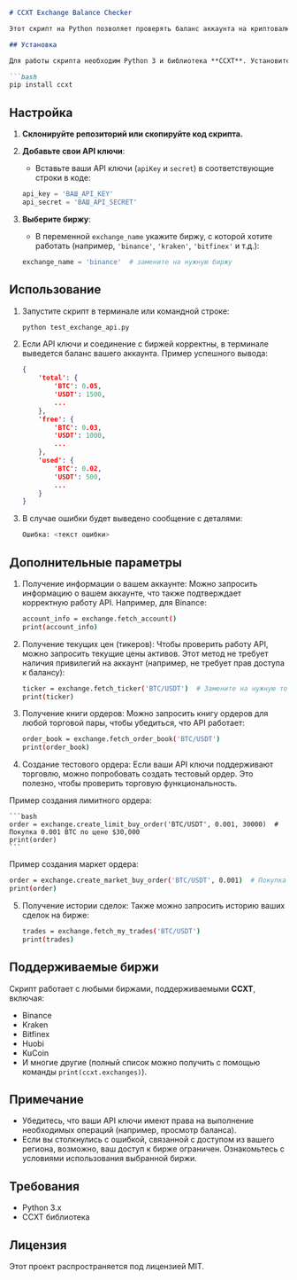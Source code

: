 ```markdown
# CCXT Exchange Balance Checker

Этот скрипт на Python позволяет проверять баланс аккаунта на криптовалютных биржах с использованием библиотеки **CCXT**.

## Установка

Для работы скрипта необходим Python 3 и библиотека **CCXT**. Установите её с помощью `pip`:

```bash
pip install ccxt
```

## Настройка

1. **Склонируйте репозиторий или скопируйте код скрипта.**
2. **Добавьте свои API ключи**:
   - Вставьте ваши API ключи (`apiKey` и `secret`) в соответствующие строки в коде:
   ```python
   api_key = 'ВАШ_API_KEY'
   api_secret = 'ВАШ_API_SECRET'
   ```

3. **Выберите биржу**:
   - В переменной `exchange_name` укажите биржу, с которой хотите работать (например, `'binance'`, `'kraken'`, `'bitfinex'` и т.д.):
   ```python
   exchange_name = 'binance'  # замените на нужную биржу
   ```

## Использование

1. Запустите скрипт в терминале или командной строке:

   ```bash
   python test_exchange_api.py
   ```

2. Если API ключи и соединение с биржей корректны, в терминале выведется баланс вашего аккаунта. Пример успешного вывода:

   ```json
   {
       'total': {
           'BTC': 0.05,
           'USDT': 1500,
           ...
       },
       'free': {
           'BTC': 0.03,
           'USDT': 1000,
           ...
       },
       'used': {
           'BTC': 0.02,
           'USDT': 500,
           ...
       }
   }
   ```

3. В случае ошибки будет выведено сообщение с деталями:

   ```bash
   Ошибка: <текст ошибки>
   ```
## Дополнительные параметры

1. Получение информации о вашем аккаунте: Можно запросить информацию о вашем аккаунте, что также подтверждает корректную работу API. Например, для Binance:
   
   ```bash
   account_info = exchange.fetch_account()
   print(account_info)
   ```

2. Получение текущих цен (тикеров): Чтобы проверить работу API, можно запросить текущие цены активов. Этот метод не требует наличия привилегий на аккаунт (например, не требует прав доступа к балансу):

   ```bash
   ticker = exchange.fetch_ticker('BTC/USDT')  # Замените на нужную торговую пару
   print(ticker)
   ```

3. Получение книги ордеров: Можно запросить книгу ордеров для любой торговой пары, чтобы убедиться, что API работает:

   ```bash
   order_book = exchange.fetch_order_book('BTC/USDT')
   print(order_book)
   ```


4. Создание тестового ордера: Если ваши API ключи поддерживают торговлю, можно попробовать создать тестовый ордер. Это полезно, чтобы проверить торговую функциональность.

Пример создания лимитного ордера:

    ```bash
    order = exchange.create_limit_buy_order('BTC/USDT', 0.001, 30000)  # Покупка 0.001 BTC по цене $30,000
    print(order)
    ```

 Пример создания маркет ордера:
 
   ```bash
   order = exchange.create_market_buy_order('BTC/USDT', 0.001)  # Покупка 0.001 BTC по рыночной цене
   print(order)
   ```

5. Получение истории сделок: Также можно запросить историю ваших сделок на бирже:

   ```bash
   trades = exchange.fetch_my_trades('BTC/USDT')
   print(trades)
   ```

## Поддерживаемые биржи

Скрипт работает с любыми биржами, поддерживаемыми **CCXT**, включая:

- Binance
- Kraken
- Bitfinex
- Huobi
- KuCoin
- И многие другие (полный список можно получить с помощью команды `print(ccxt.exchanges)`).

## Примечание

- Убедитесь, что ваши API ключи имеют права на выполнение необходимых операций (например, просмотр баланса).
- Если вы столкнулись с ошибкой, связанной с доступом из вашего региона, возможно, ваш доступ к бирже ограничен. Ознакомьтесь с условиями использования выбранной биржи.

## Требования

- Python 3.x
- CCXT библиотека

## Лицензия

Этот проект распространяется под лицензией MIT.

```
